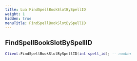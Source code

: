 ```yaml
---
title: Lua FindSpellBookSlotBySpellID
weight: 1
hidden: true
menuTitle: FindSpellBookSlotBySpellID
---
```

## FindSpellBookSlotBySpellID
```lua
Client:FindSpellBookSlotBySpellID(int spell_id); -- number
```